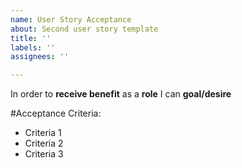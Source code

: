```yaml
---
name: User Story Acceptance
about: Second user story template
title: ''
labels: ''
assignees: ''

---
```


In order to **receive benefit** as a **role** I can **goal/desire**

#Acceptance Criteria:
* Criteria 1
* Criteria 2
* Criteria 3
